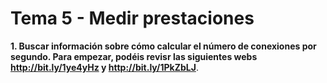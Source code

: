 # Tema 5 - Medir prestaciones

__1. Buscar información sobre cómo calcular el número de conexiones por segundo. Para empezar, podéis revisr las siguientes webs  http://bit.ly/1ye4yHz y http://bit.ly/1PkZbLJ__.
